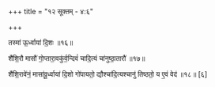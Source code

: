 +++
title = "१२ सूक्तम् - ४:६"

+++

तस्मा॑ ऊ॒र्ध्वाया॑ दि॒शः ॥१६॥

शै॑शि॒रौ मासौ॑ गो॒प्तारा॒वकु॑र्व॒न्दिवं॑ चादि॒त्यं चा॑नुष्ठा॒तारौ॑ ॥१७॥

शै॑शि॒रावे॑नं॒ मासा॑वू॒र्ध्वाया॑ दि॒शो गो॑पायतो॒ द्यौश्चा॑दि॒त्यश्चानु॑ तिष्ठतो॒ य ए॒वं वेद॑ ॥१८॥ [६]
